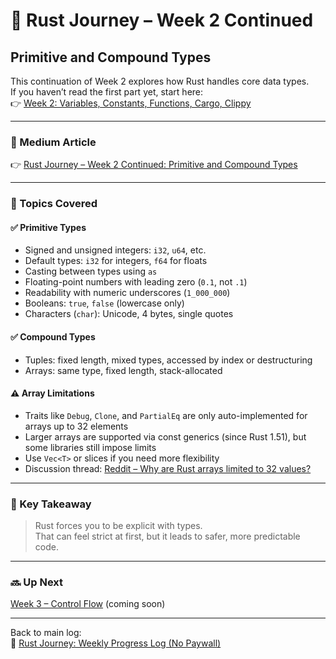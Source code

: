 # 🦀 Rust Journey – Week 2 Continued  
## Primitive and Compound Types

This continuation of Week 2 explores how Rust handles core data types.  
If you haven’t read the first part yet, start here:  
👉 [Week 2: Variables, Constants, Functions, Cargo, Clippy](https://medium.com/@harveydecapia/rust-journey-week-2-variables-constants-functions-cargo-clippy-3bfe461c60cb)

---

### 📗 Medium Article

👉 [Rust Journey – Week 2 Continued: Primitive and Compound Types](https://medium.com/@harveydecapia/rust-journey-week-2-continued-primitive-and-compound-types-216f92502242)

---

### 🔹 Topics Covered

#### ✅ Primitive Types
- Signed and unsigned integers: `i32`, `u64`, etc.
- Default types: `i32` for integers, `f64` for floats
- Casting between types using `as`
- Floating-point numbers with leading zero (`0.1`, not `.1`)
- Readability with numeric underscores (`1_000_000`)
- Booleans: `true`, `false` (lowercase only)
- Characters (`char`): Unicode, 4 bytes, single quotes

#### ✅ Compound Types
- Tuples: fixed length, mixed types, accessed by index or destructuring
- Arrays: same type, fixed length, stack-allocated

#### ⚠️ Array Limitations
- Traits like `Debug`, `Clone`, and `PartialEq` are only auto-implemented for arrays up to 32 elements
- Larger arrays are supported via const generics (since Rust 1.51), but some libraries still impose limits
- Use `Vec<T>` or slices if you need more flexibility  
- Discussion thread: [Reddit – Why are Rust arrays limited to 32 values?](https://www.reddit.com/r/rust/comments/cwxeye/why_are_rust_arrays_limited_to_32_values/?rdt=39906)

---

### 🧠 Key Takeaway

> Rust forces you to be explicit with types.  
> That can feel strict at first, but it leads to safer, more predictable code.

---

### 🔜 Up Next

[Week 3 – Control Flow](../week03.md) (coming soon)

---

Back to main log:  
🔗 [Rust Journey: Weekly Progress Log (No Paywall)](https://medium.com/@harveydecapia/rust-journey-weekly-progress-log-no-paywall-31455af64c1c)
